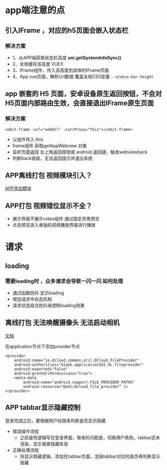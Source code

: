 <!--
 * @Author: 曹捷
 * @Date: 2022-06-07 09:56:31
 * @LastEditors: 曹捷
 * @LastEditTime: 2022-06-07 09:59:29
 * @Description: fileContent
-->

# app端注意的点
## 引入IFrame ，对应的h5页面会嵌入状态栏
### 解决方案
- 1、从APP端获取状态栏高度  **uni.getSystemInfoSync()**
- 2、全局缓存该高度  VUEX
- 3、IFrame组件，传入该高度到具体的IFrame页面
- 4、App.vue页面，解析Url数据  覆盖全局CSS变量 ``--status-bar-height`` 

## app 嵌套的 H5 页面，安卓设备原生返回按钮，不会对H5页面内部路由生效，会直接退出IFrame原生页面

### 解决方案
```vue
<obit-frame :url="webUrl" :currProxy="this"></obit-frame>
```
- 父组件传入 this
- frame组件 获取getAppWebview 对象
- 监听页面返回 左上角返回按钮或 android 返回键，触发webviewback
- 判断back层级，无法返回提示并退出系统

## APP离线打包 视频模块引入？

[APP添加模块](https://nativesupport.dcloud.net.cn/AppDocs/usemodule/androidModuleConfig/others?id=dcloud_propertiesxml%e9%9c%80%e8%a6%81%e6%b7%bb%e5%8a%a0%e5%a6%82%e4%b8%8b%e4%bb%a3%e7%a0%81-5)

## APP打包 视频错位显示不全？
- 展示界面不展示video组件 通过固定背景预览
- 点击预览进入单独的视频播放界面进行播放


# 请求
## loading 
### 需要loading时 ，众多请求会导致一闪一闪 如何处理
- 通过函数防抖 显示loading
- 增加请求中状态机制
- 请求状态结合防抖来控制loading效果

## 离线打包 无法唤醒摄像头 无法启动相机
[文档](https://nativesupport.dcloud.net.cn/AppDocs/FAQ/android?id=%E7%A6%BB%E7%BA%BF%E6%89%93%E5%8C%85android-10%E4%B8%8A%E6%97%A0%E6%B3%95%E5%90%AF%E5%8A%A8%E7%9B%B8%E6%9C%BA)

在application节点下添加provider节点

```
<provider
    android:name="io.dcloud.common.util.DCloud_FileProvider"
    android:authorities="${apk.applicationId}.dc.fileprovider"
    android:exported="false"
    android:grantUriPermissions="true">
    <meta-data
        android:name="android.support.FILE_PROVIDER_PATHS"
        android:resource="@xml/dcloud_file_provider" />
</provider>
```

## APP tabbar显示隐藏控制
登录完成之后，要根据用户权限来判断是否显示隐藏 
- 错误操作流程
    - 之前是将逻辑写在登录界面，带来的问题是，切换用户角色，tabbar还未渲染，显示或者隐藏失效
- 正确处理流程
    - 将显示隐藏逻辑，添加在tabbar页面，渲染tabbar对应的首页再判断显示隐藏